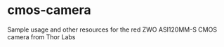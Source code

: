 # cmos-camera
Sample usage and other resources for the red ZWO ASI120MM-S CMOS camera from Thor Labs
